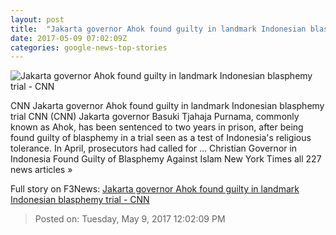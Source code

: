 ```yaml
---
layout: post
title:  "Jakarta governor Ahok found guilty in landmark Indonesian blasphemy trial - CNN"
date: 2017-05-09 07:02:09Z
categories: google-news-top-stories
---
```


![Jakarta governor Ahok found guilty in landmark Indonesian blasphemy trial - CNN](http://i2.cdn.cnn.com/cnnnext/dam/assets/170509112550-02-ahok-trial-verdict-super-tease.jpg)

CNN Jakarta governor Ahok found guilty in landmark Indonesian blasphemy trial CNN (CNN) Jakarta governor Basuki Tjahaja Purnama, commonly known as Ahok, has been sentenced to two years in prison, after being found guilty of blasphemy in a trial seen as a test of Indonesia's religious tolerance. In April, prosecutors had called for ... Christian Governor in Indonesia Found Guilty of Blasphemy Against Islam New York Times all 227 news articles »


Full story on F3News: [Jakarta governor Ahok found guilty in landmark Indonesian blasphemy trial - CNN](http://www.f3nws.com/n/TKCaZF)

> Posted on: Tuesday, May 9, 2017 12:02:09 PM
